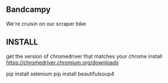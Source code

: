 ## Bandcampy

We're cruisin on our scraper bike

## INSTALL
  get the version of chromedriver that matches your chrome install
    https://chromedriver.chromium.org/downloads

  pip install selenium
  pip install beautifulsoup4
